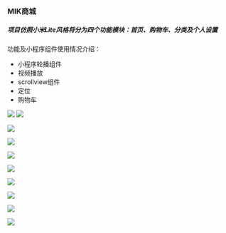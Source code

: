 ### MIK商城

##### 项目仿照小米Lite风格将分为四个功能模块：首页、购物车、分类及个人设置

功能及小程序组件使用情况介绍：

- 小程序轮播组件
- 视频播放
- scrollview组件
- 定位
- 购物车

![](./image/readme/s1.png) ![](./image/readme/s2.png)

![](./image/readme/s3.png)

![](./image/readme/s4.png)

![](./image/readme/s5.png)

![](./image/readme/s6.png)

![](./image/readme/s7.png)

![](./image/readme/s8.png)

![](./image/readme/s9.png)

![](./image/readme/s10.png)
